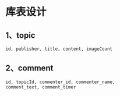 # 库表设计

## 1、topic
    id, publisher, title, content, imageCount 

## 2、comment
    id, topicId, commenter_id, commenter_name,
    comment_text, comment_timer